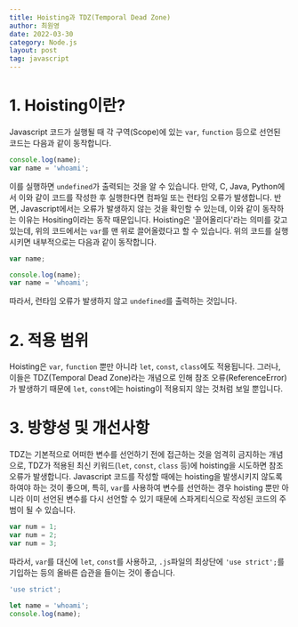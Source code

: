 ```yaml
---
title: Hoisting과 TDZ(Temporal Dead Zone)
author: 최원영
date: 2022-03-30
category: Node.js
layout: post
tag: javascript
---
```


# 1. Hoisting이란?

Javascript 코드가 실행될 때 각 구역(Scope)에 있는 `var`, `function` 등으로 선언된 코드는 다음과 같이 동작합니다.

```js
console.log(name);
var name = 'whoami';
```

이를 실행하면 `undefined`가 출력되는 것을 알 수 있습니다. 만약, C, Java, Python에서 이와 같이 코드를 작성한 후 실행한다면 컴파일 또는 런타임 오류가 발생합니다. 반면, Javascript에서는 오류가 발생하지 않는 것을 확인할 수 있는데, 이와 같이 동작하는 이유는 Hositing이라는 동작 때문입니다. Hoisting은 '끌어올리다'라는 의미를 갖고 있는데, 위의 코드에서는 `var`를 맨 위로 끌어올렸다고 할 수 있습니다. 위의 코드를 실행시키면 내부적으로는 다음과 같이 동작합니다.

```js
var name;

console.log(name);
var name = 'whoami';
```

따라서, 런타임 오류가 발생하지 않고 `undefined`를 출력하는 것입니다.

# 2. 적용 범위

Hoisting은 `var`, `function` 뿐만 아니라 `let`, `const`, `class`에도 적용됩니다. 그러나, 이들은 TDZ(Temporal Dead Zone)라는 개념으로 인해 참조 오류(ReferenceError)가 발생하기 때문에 `let`, `const`에는 hoisting이 적용되지 않는 것처럼 보일 뿐입니다.

# 3. 방향성 및 개선사항

TDZ는 기본적으로 어떠한 변수를 선언하기 전에 접근하는 것을 엄격히 금지하는 개념으로, TDZ가 적용된 최신 키워드(`let`, `const`, `class` 등)에 hoisting을 시도하면 참조 오류가 발생합니다. Javascript 코드를 작성할 때에는 hoisting을 발생시키지 않도록 하여야 하는 것이 좋으며, 특히, `var`를 사용하여 변수를 선언하는 경우 hoisting 뿐만 아니라 이미 선언된 변수를 다시 선언할 수 있기 때문에 스파게티식으로 작성된 코드의 주범이 될 수 있습니다.

```js
var num = 1;
var num = 2;
var num = 3;
```

따라서, `var`를 대신에 `let`, `const`를 사용하고, `.js`파일의 최상단에 `'use strict';`를 기입하는 등의 올바른 습관을 들이는 것이 좋습니다.

```js
'use strict';

let name = 'whoami';
console.log(name);
```
